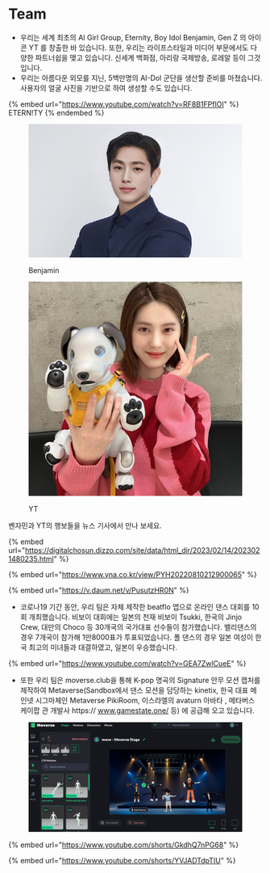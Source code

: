 # Team

* 우리는 세계 최초의 AI Girl Group, Eternity, Boy Idol Benjamin, Gen Z 의 아이콘 YT 를 창출한 바 있습니다. 또한, 우리는 라이프스타일과 미디어 부문에서도 다양한 파트너쉽을 맺고 있습니다. 신세계 백화점, 아리랑 국제방송, 로레알 등이 그것입니다.&#x20;
* 우리는 아름다운 외모를 지닌, 5백만명의 AI-Dol 군단을 생산할 준비를 마쳤습니다. 사용자의 얼굴 사진을 기반으로 하여 생성할 수도 있습니다.

{% embed url="https://www.youtube.com/watch?v=RF8B1FPflOI" %}
ETERN!TY
{% endembed %}

<figure><img src="../../.gitbook/assets/banjamin.jpeg" alt=""><figcaption><p>Benjamin</p></figcaption></figure>

<figure><img src="../../.gitbook/assets/yt.jpeg" alt=""><figcaption><p>YT</p></figcaption></figure>

벤자민과 YT의 행보들을 뉴스 기사에서 만나 보세요.



{% embed url="https://digitalchosun.dizzo.com/site/data/html_dir/2023/02/14/2023021480235.html" %}

{% embed url="https://www.yna.co.kr/view/PYH20220810212900065" %}

{% embed url="https://v.daum.net/v/PusutzHR0N" %}

* &#x20;코로나19 기간 동안, 우리 팀은 자체 제작한 beatflo 앱으로 온라인 댄스 대회를 10회 개최했습니다. 비보이 대회에는 일본의 천재 비보이 Tsukki, 한국의 Jinjo Crew, 대만의 Choco 등 30개국의 국가대표 선수들이 참가했습니다. 밸리댄스의 경우 7개국이 참가해 1만8000표가 투표되었습니다. 폴 댄스의 경우 일본 여성이 한국 최고의 미녀들과 대결하였고, 일본이 우승했습니다.  &#x20;

{% embed url="https://www.youtube.com/watch?v=GEA7ZwlCueE" %}

* 또한 우리 팀은 moverse.club을 통해 K-pop 명곡의 Signature 안무 모션 캡처를 제작하여 Metaverse(Sandbox에서 댄스 모션을 담당하는 kinetix, 한국 대표 메인넷 시그마체인 Metaverse PikiRoom, 이스라엘의 avaturn 아바타 , 메타버스 케이팝 관 개발사 https:// www.gamestate.one/ 등) 에 공급해 오고 있습니다.   

<figure><img src="../../.gitbook/assets/image (6) (2).png" alt=""><figcaption></figcaption></figure>



{% embed url="https://www.youtube.com/shorts/GkdhQ7nPG68" %}

{% embed url="https://www.youtube.com/shorts/YVJADTdpTIU" %}

